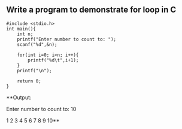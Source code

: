 ## Write a program to demonstrate for loop in C
```
#include <stdio.h>
int main(){
    int n;
    printf("Enter number to count to: ");
    scanf("%d",&n);

    for(int i=0; i<n; i++){
        printf("%d\t",i+1);
    }
    printf("\n");

    return 0;
}
```
**Output:

Enter number to count to: 10

1 2 3 4 5 6 7 8 9 10**
